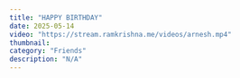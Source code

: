 ```yaml
---
title: "HAPPY BIRTHDAY"
date: 2025-05-14
video: "https://stream.ramkrishna.me/videos/arnesh.mp4"
thumbnail: 
category: "Friends"
description: "N/A"
---
```


